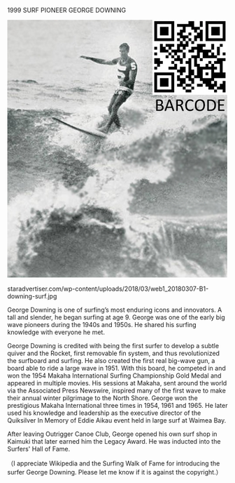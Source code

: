 1999 SURF PIONEER GEORGE DOWNING


![1999 SURF PIONEER GEORGE DOWNING](https://github.com/ywangnccu/ywang/blob/main/images/GEORGE_DOWNING.jpg)

staradvertiser.com/wp-content/uploads/2018/03/web1_20180307-B1-downing-surf.jpg

George Downing is one of surfing’s most enduring icons and innovators. A tall and slender, he began surfing at age 9. 
George was one of the early big wave pioneers during the 1940s and 1950s. He shared his surfing knowledge with everyone he met.

George Downing is credited with being the first surfer to develop a subtle quiver and the Rocket, first removable fin system, and thus revolutionized the surfboard and surfing. 
He also created the first real big-wave gun, a board able to ride a large wave in 1951. With this board, he competed in and won the 1954 Makaha International Surfing Championship Gold Medal and appeared in multiple movies. His sessions at Makaha, 
sent around the world via the Associated Press Newswire, inspired many of the first wave to make their annual winter pilgrimage to the North Shore. 
George won the prestigious Makaha International three times in 1954, 1961 and 1965. He later used his knowledge and leadership as the executive director of the Quiksilver In Memory of Eddie Aikau event held in large surf at Waimea Bay.

After leaving Outrigger Canoe Club, George opened his own surf shop in Kaimuki that later earned him the Legacy Award. He was inducted into the Surfers' Hall of Fame.


（I appreciate Wikipedia and the Surfing Walk of Fame for introducing the surfer George Downing. Please let me know if it is against the copyright.）
